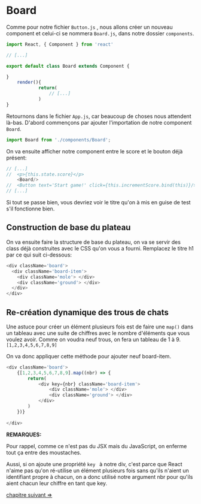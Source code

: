 # Board

Comme pour notre fichier `Button.js` , nous allons créer un nouveau component et celui-ci se nommera `Board.js`, dans notre dossier `components`.

```js
import React, { Component } from 'react'

// [...]

export default class Board extends Component {

}
    render(){
            return(
                // [...]
            )
}
```

Retournons dans le fichier `App.js`, car beaucoup de choses nous attendent là-bas.
D'abord commençons par ajouter l'importation de notre component `Board`.



```js
import Board from './components/Board';
```


On va ensuite afficher notre component entre le score et le bouton déjà présent:

```js
// [...]
//	<p>{this.state.score}</p>
	<Board/>
//	<Button text='Start game!' click={this.incrementScore.bind(this)}/>
// [...]
```



Si tout se passe bien, vous devriez voir le titre qu'on à mis en guise de test s'il fonctionne bien.



## Construction de base du plateau

On va ensuite faire la structure de base du plateau, on va se servir des class déjà construites avec le CSS qu'on vous a fourni. Remplacez le titre h1 par ce qui suit ci-dessous:

```js
<div className='board'>
  <div className='board-item'>
    <div className='mole'> </div>
    <div className='ground'> </div>
  </div>
</div>
```

## Re-création dynamique des trous de chats

Une astuce pour créer un élément plusieurs fois est de faire une `map()` dans un tableau avec une suite de chiffres avec le nombre d'éléments que vous voulez avoir. Comme on voudra neuf trous, on fera un tableau de 1 à 9. `[1,2,3,4,5,6,7,8,9]`

On va donc appliquer cette méthode pour ajouter neuf board-item.

```js
<div className='board'>
	{[1,2,3,4,5,6,7,8,9].map((nbr) => {
        return(
        	<div key={nbr} className='board-item'>
    			<div className='mole'> </div>
    			<div className='ground'> </div>
  			</div>
        )
    })}
  
</div>
```

**REMARQUES:**

Pour rappel, comme ce n'est pas du JSX mais du JavaScript, on enferme tout ça entre des moustaches.

Aussi, si on ajoute une propriété `key ` à notre div, c'est parce que React n'aime pas qu'on ré-utilise un élément plusieurs fois sans qu'ils n'aient un identifiant propre à chacun, on a donc utilisé notre argument nbr pour qu'ils aient chacun leur chiffre en tant que key.

[chapitre suivant =>](08-final.md)